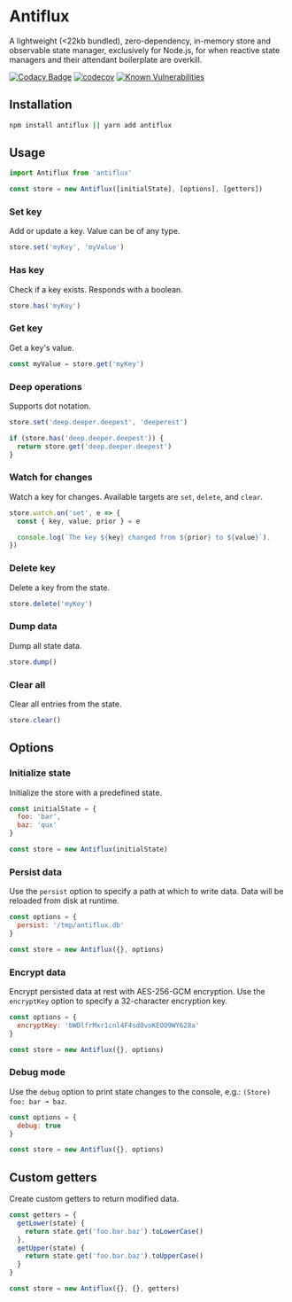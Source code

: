 # Antiflux

A lightweight (<22kb bundled), zero-dependency, in-memory store and observable
state manager, exclusively for Node.js, for when reactive state managers and
their attendant boilerplate are overkill.

[![Codacy Badge](https://app.codacy.com/project/badge/Grade/666e01ad11404edbb1e1c7d96955fa8a)](https://www.codacy.com/gh/selfagency/antiflux/dashboard?utm_source=github.com&utm_medium=referral&utm_content=selfagency/antiflux&utm_campaign=Badge_Grade) [![codecov](https://codecov.io/gh/selfagency/antiflux/branch/main/graph/badge.svg?token=vEDzApC7xH)](https://codecov.io/gh/selfagency/antiflux) [![Known Vulnerabilities](https://snyk.io/test/github/selfagency/antiflux/badge.svg)](https://snyk.io/test/github/selfagency/antiflux)

## Installation

```sh
npm install antiflux || yarn add antiflux
```

## Usage

```js
import Antiflux from 'antiflux'

const store = new Antiflux([initialState], [options], [getters])
```

### Set key

Add or update a key. Value can be of any type.

```js
store.set('myKey', 'myValue')
```

### Has key

Check if a key exists. Responds with a boolean.

```js
store.has('myKey')
```

### Get key

Get a key's value.

```js
const myValue = store.get('myKey')
```

### Deep operations

Supports dot notation.

```js
store.set('deep.deeper.deepest', 'deeperest')

if (store.has('deep.deeper.deepest')) {
  return store.get('deep.deeper.deepest')
}
```

### Watch for changes

Watch a key for changes. Available targets are `set`, `delete`, and `clear`.

```js
store.watch.on('set', e => {
  const { key, value, prior } = e

  console.log(`The key ${key} changed from ${prior} to ${value}`).
})
```

### Delete key

Delete a key from the state.

```js
store.delete('myKey')
```

### Dump data

Dump all state data.

```js
store.dump()
```

### Clear all

Clear all entries from the state.

```js
store.clear()
```

## Options

### Initialize state

Initialize the store with a predefined state.

```js
const initialState = {
  foo: 'bar',
  baz: 'qux'
}

const store = new Antiflux(initialState)
```

### Persist data

Use the `persist` option to specify a path at which to write data. Data will
be reloaded from disk at runtime.

```js
const options = {
  persist: '/tmp/antiflux.db'
}

const store = new Antiflux({}, options)
```

### Encrypt data

Encrypt persisted data at rest with AES-256-GCM encryption. Use the `encryptKey` option to specify a 32-character encryption key.

```js
const options = {
  encryptKey: 'bWDlfrMxr1cnl4F4sdOvoKEOO9WY628a'
}

const store = new Antiflux({}, options)
```

### Debug mode

Use the `debug` option to print state changes to the console, e.g.: `(Store) foo: bar ➟ baz`.

```js
const options = {
  debug: true
}

const store = new Antiflux({}, options)
```

## Custom getters

Create custom getters to return modified data.

```js
const getters = {
  getLower(state) {
    return state.get('foo.bar.baz').toLowerCase()
  },
  getUpper(state) {
    return state.get('foo.bar.baz').toUpperCase()
  }
}

const store = new Antiflux({}, {}, getters)
```
